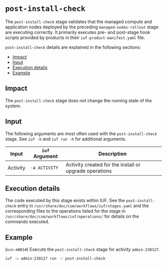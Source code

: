 # `post-install-check`

The `post-install-check` stage validates that the managed compute and application nodes deployed by the preceding `managed-nodes-rollout` stage are executing correctly. It primarily executes pre- and post-stage hook scripts
provided by products in their `iuf-product-manifest.yaml` file.

`post-install-check` details are explained in the following sections:

- [Impact](#impact)
- [Input](#input)
- [Execution details](#execution-details)
- [Example](#example)

## Impact

The `post-install-check` stage does not change the running state of the system.

## Input

The following arguments are most often used with the `post-install-check` stage. See `iuf -h` and `iuf run -h` for additional arguments.

| Input    | `iuf` Argument | Description                                            |
|----------|----------------|--------------------------------------------------------|
| Activity | `-a ACTIVITY`  | Activity created for the install or upgrade operations |

## Execution details

The code executed by this stage exists within IUF. See the `post-install-check` entry in `/usr/share/doc/csm/workflows/iuf/stages.yaml` and the corresponding files to the operations listed for the stage in `/usr/share/doc/csm/workflows/iuf/operations/`
for details on the commands executed.

## Example

(`ncn-m001#`) Execute the `post-install-check` stage for activity `admin-230127`.

```bash
iuf -a admin-230127 run -r post-install-check
```
